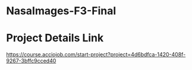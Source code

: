 # NasaImages-F3-Final
# Project Details Link 
  https://course.acciojob.com/start-project?project=4d6bdfca-1420-408f-9267-3bffc9cced40
